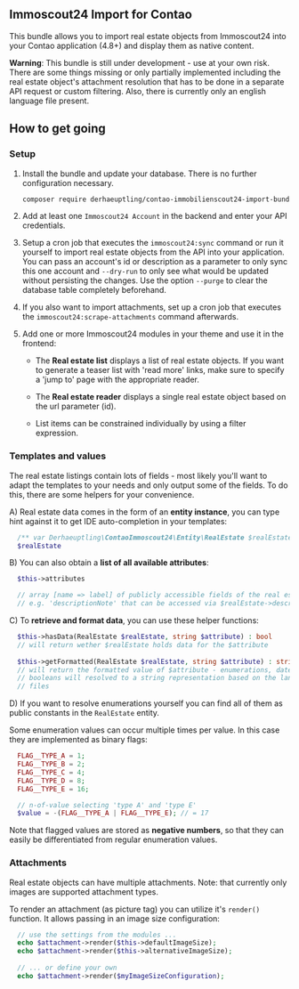 ## Immoscout24 Import for Contao

This bundle allows you to import real estate objects from Immoscout24 into your
Contao application (4.8+) and display them as native content.

**Warning**: This bundle is still under development - use at your own risk. There
             are some things missing or only partially implemented including the
             real estate object's attachment resolution that has to be done in a
             separate API request or custom filtering. Also, there is currently
             only an english language file present.

## How to get going

### Setup
 1. Install the bundle and update your database. There is no further
    configuration necessary.    
    ```bash
    composer require derhaeuptling/contao-immobilienscout24-import-bundle
    ```
 
 2. Add at least one `Immoscout24 Account` in the backend and enter your API
    credentials.
    
 3. Setup a cron job that executes the `immoscout24:sync` command or run it
    yourself to import real estate objects from the API into your application.
    You can pass an account's id or description as a parameter to only sync
    this one account and `--dry-run` to only see what would be updated without
    persisting the changes. Use the option `--purge` to clear the database
    table completely beforehand.
    
 4. If you also want to import attachments, set up a cron job that executes
    the `immoscout24:scrape-attachments` command afterwards.  
 
 5. Add one or more Immoscout24 modules in your theme and use it in the frontend:
    - The **Real estate list** displays a list of real estate objects. If you
      want to generate a teaser list with 'read more' links, make sure to
      specify a 'jump to' page with the appropriate reader. 
            
    - The **Real estate reader** displays a single real estate object based on
      the url parameter (id).
      
    - List items can be constrained individually by using a filter expression.
      

### Templates and values
The real estate listings contain lots of fields - most likely you'll want to
adapt the templates to your needs and only output some of the fields. To do
this, there are some helpers for your convenience.

A) Real estate data comes in the form of an **entity instance**, you can type hint
against it to get IDE auto-completion in your templates: 
```php
  /** var Derhaeuptling\ContaoImmoscout24\Entity\RealEstate $realEstate */
  $realEstate
```  

B) You can also obtain a **list of all available attributes**:
```php
  $this->attributes

  // array [name => label] of publicly accessible fields of the real estate objects 
  // e.g. 'descriptionNote' that can be accessed via $realEstate->descriptionNote
```
    
C) To **retrieve and format data**, you can use these helper functions:    
```php
  $this->hasData(RealEstate $realEstate, string $attribute) : bool
  // will return wether $realEstate holds data for the $attribute 
         
  $this->getFormatted(RealEstate $realEstate, string $attribute) : string
  // will return the formatted value of $attribute - enumerations, dates and
  // booleans will resolved to a string representation based on the language
  // files
```

D) If you want to resolve enumerations yourself you can find all of them as
public constants in the `RealEstate` entity. 

Some enumeration values can occur multiple times per value. In this case
they are implemented as binary flags:
```php
  FLAG__TYPE_A = 1;
  FLAG__TYPE_B = 2;
  FLAG__TYPE_C = 4;
  FLAG__TYPE_D = 8;
  FLAG__TYPE_E = 16;

  // n-of-value selecting 'type A' and 'type E'
  $value = -(FLAG__TYPE_A | FLAG__TYPE_E); // = 17
```
Note that flagged values are stored as **negative numbers**, so that they can
easily be differentiated from regular enumeration values. 

### Attachments
Real estate objects can have multiple attachments. Note: that currently only images
are supported attachment types.

To render an attachment (as picture tag) you can utilize it's `render()` function.
It allows passing in an image size configuration:
```php
  // use the settings from the modules ...
  echo $attachment->render($this->defaultImageSize);
  echo $attachment->render($this->alternativeImageSize);
 
  // ... or define your own
  echo $attachment->render($myImageSizeConfiguration);
``` 
